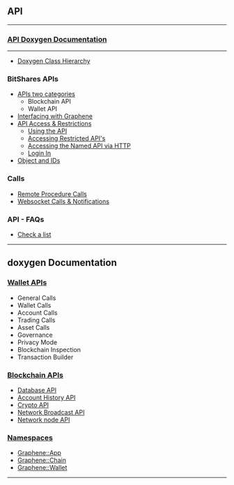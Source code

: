## API

***

### [API Doxygen Documentation](https://bitshares.org/doxygen/index.html)

***

- [Doxygen Class Hierarchy ](https://bitshares.org/doxygen/hierarchy.html)


### BitShares APIs
- [APIs two categories](/core/api/apis-about.md#apis-categories)
   - Blockchain API
   - Wallet API
- [Interfacing with Graphene](/core/api/apis-about.md#interfacing-with-graphene)
- [API Access & Restrictions](/core/api/api_restrictions.md#api-access-and-restrictions)
   - [Using the API](/core/api/api_restrictions.md#using-the-api)
   - [Accessing Restricted API's ](/core/api/api_restrictions.md#accessing-restricted-apis)
   - [Accessing the Named API via HTTP](/core/api/api_restrictions.md#accessing-the-named-api-via-http)
   - [Login In](/core/api/api_restrictions.md#login-in)
- [Object and IDs](/core/api/object_ids.md#objects-and-ids)   
   
### Calls   
- [Remote Procedure Calls](/core/api/rpc.md#remote-procedure-calls)
- [Websocket Calls & Notifications](/core/api/websocket_calls_notifications.md#websocket-calls-notifications)

### API - FAQs
- [Check a list](/core/tutorials/FAQ.md#apis)

***
## doxygen Documentation

### [Wallet APIs](https://bitshares.org/doxygen/classgraphene_1_1wallet_1_1wallet__api.html)
- General Calls
- Wallet Calls
- Account Calls
- Trading Calls
- Asset Calls
- Governance
- Privacy Mode
- Blockchain Inspection
- Transaction Builder
      
### [Blockchain APIs](https://bitshares.org/doxygen/namespacegraphene_1_1app.html)
- [Database API](https://bitshares.org/doxygen/classgraphene_1_1app_1_1database__api.html)
- [Account History API](https://bitshares.org/doxygen/classgraphene_1_1app_1_1history__api.html)
- [Crypto API](https://bitshares.org/doxygen/classgraphene_1_1app_1_1crypto__api.html)
- [Network Broadcast API](https://bitshares.org/doxygen/classgraphene_1_1app_1_1network__broadcast__api.html)
- [Network node API](https://bitshares.org/doxygen/classgraphene_1_1app_1_1network__node__api.html)

      
### [Namespaces](https://bitshares.org/doxygen/namespacegraphene.html) 
- [Graphene::App](https://bitshares.org/doxygen/namespacegraphene_1_1app.html)
- [Graphene::Chain](https://bitshares.org/doxygen/namespacegraphene_1_1chain.html)
- [Graphene::Wallet](https://bitshares.org/doxygen/namespacegraphene_1_1wallet.html)

***
